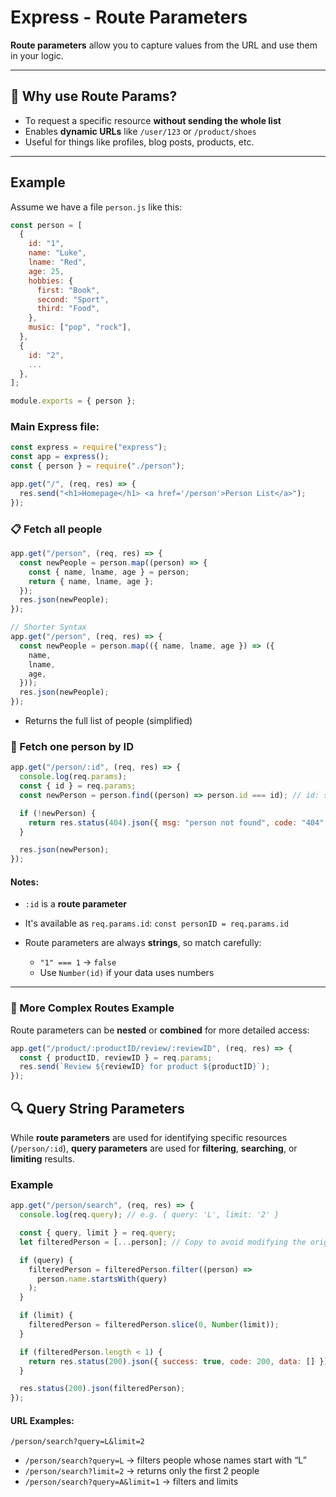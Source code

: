 # Express - Route Parameters

**Route parameters** allow you to capture values from the URL and use them in your logic.

---

## 🔄 Why use Route Params?

- To request a specific resource **without sending the whole list**
- Enables **dynamic URLs** like `/user/123` or `/product/shoes`
- Useful for things like profiles, blog posts, products, etc.

---

## Example

Assume we have a file `person.js` like this:

```js
const person = [
  {
    id: "1",
    name: "Luke",
    lname: "Red",
    age: 25,
    hobbies: {
      first: "Book",
      second: "Sport",
      third: "Food",
    },
    music: ["pop", "rock"],
  },
  {
    id: "2",
    ...
  },
];

module.exports = { person };
```

### Main Express file:

```js
const express = require("express");
const app = express();
const { person } = require("./person");

app.get("/", (req, res) => {
  res.send("<h1>Homepage</h1> <a href='/person'>Person List</a>");
});
```

### 📋 Fetch all people

```js
app.get("/person", (req, res) => {
  const newPeople = person.map((person) => {
    const { name, lname, age } = person;
    return { name, lname, age };
  });
  res.json(newPeople);
});

// Shorter Syntax
app.get("/person", (req, res) => {
  const newPeople = person.map(({ name, lname, age }) => ({
    name,
    lname,
    age,
  }));
  res.json(newPeople);
});
```

- Returns the full list of people (simplified)

### 🧍 Fetch one person by ID

```js
app.get("/person/:id", (req, res) => {
  console.log(req.params);
  const { id } = req.params;
  const newPerson = person.find((person) => person.id === id); // id: string

  if (!newPerson) {
    return res.status(404).json({ msg: "person not found", code: "404" });
  }

  res.json(newPerson);
});
```

#### Notes:

- `:id` is a **route parameter**
- It's available as `req.params.id`: `const personID = req.params.id`
- Route parameters are always **strings**, so match carefully:

  - `"1" === 1` → `false`
  - Use `Number(id)` if your data uses numbers

---

### 🧩 More Complex Routes Example

Route parameters can be **nested** or **combined** for more detailed access:

```js
app.get("/product/:productID/review/:reviewID", (req, res) => {
  const { productID, reviewID } = req.params;
  res.send(`Review ${reviewID} for product ${productID}`);
});
```

## 🔍 Query String Parameters

While **route parameters** are used for identifying specific resources (`/person/:id`), **query parameters** are used for **filtering**, **searching**, or **limiting** results.

### Example

```js
app.get("/person/search", (req, res) => {
  console.log(req.query); // e.g. { query: 'L', limit: '2' }

  const { query, limit } = req.query;
  let filteredPerson = [...person]; // Copy to avoid modifying the original array

  if (query) {
    filteredPerson = filteredPerson.filter((person) =>
      person.name.startsWith(query)
    );
  }

  if (limit) {
    filteredPerson = filteredPerson.slice(0, Number(limit));
  }

  if (filteredPerson.length < 1) {
    return res.status(200).json({ success: true, code: 200, data: [] });
  }

  res.status(200).json(filteredPerson);
});
```

#### URL Examples:

```
/person/search?query=L&limit=2
```

- `/person/search?query=L` → filters people whose names start with “L”
- `/person/search?limit=2` → returns only the first 2 people
- `/person/search?query=A&limit=1` → filters and limits
